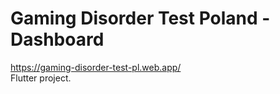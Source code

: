# Gaming Disorder Test Poland - Dashboard

https://gaming-disorder-test-pl.web.app/ <br>
Flutter project.
